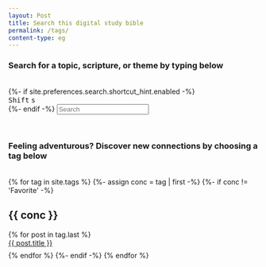 ```yaml
---
layout: Post
title: Search this digital study bible
permalink: /tags/
content-type: eg
---
```

### Search for a topic, scripture, or theme by typing below

<br>
 <div class="searchbar search-container">
    {%- if site.preferences.search.shortcut_hint.enabled -%}
    <div class="search-shortcut disable-select">
        <kbd class="disable-select">Shift</kbd>
        <kbd class="disable-select">s</kbd>
    </div>
    {%- endif -%}
    <label for="search-input"></label>
    <input type="text" id="search-input" autocomplete="off" placeholder="Search"/>
    <div style="position: relative;">
        <p class="search-icon"></p>
      </div>
    <div id="search-results" class="search-results"></div>
</div>
<br/>

### Feeling adventurous? Discover new connections by choosing a tag below

<br>
<div>
{% for tag in site.tags %}
  {%- assign conc = tag | first -%}
  {%- if conc != 'Favorite' -%}
    <h2 id="{{ conc }}">{{ conc }}</h2>
    {% for post in tag.last %} 
      <li id="category-content" style="padding-bottom: 0.6em; list-style: none;"><a href="{{post.url}}">{{ post.title }}</a></li>
    {% endfor %}
  {%- endif -%}
{% endfor %}
</div>
<br/>
<br/>

